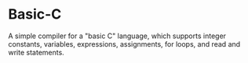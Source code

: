 # Basic-C
A simple compiler for a "basic C" language, which supports integer constants, variables, expressions, assignments, for loops, and read and write statements.
